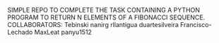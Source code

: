 SIMPLE REPO TO COMPLETE THE TASK CONTAINING A PYTHON PROGRAM TO RETURN N ELEMENTS OF A FIBONACCI SEQUENCE. 
COLLABORATORS:
Tebinski
nanirg
rllantigua
duartesilveira
Francisco-Lechado
MaxLeat
panyu1512